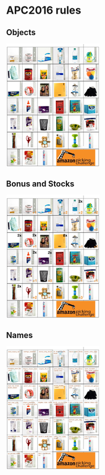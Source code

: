 # APC2016 rules


## Objects

<img src="_media/apc2016_objects.jpg" width="50%" />


## Bonus and Stocks


<img src="_media/apc2016_bonus_and_stocks.jpg" width="50%" />


## Names

<img src="_media/apc2016_names.jpg" width="50%" />
